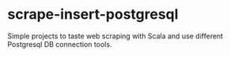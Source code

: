 # scrape-insert-postgresql
Simple projects to taste web scraping with Scala and use different Postgresql DB connection tools.
